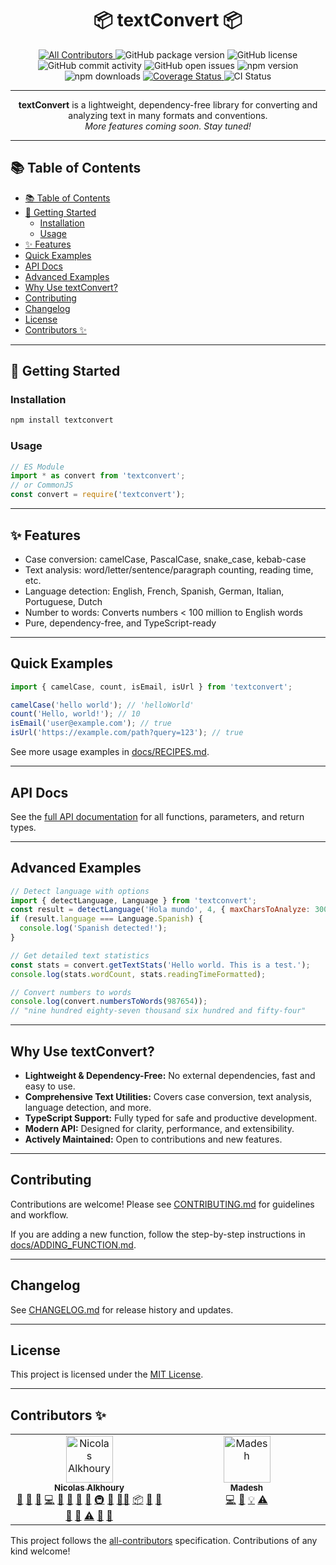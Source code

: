 <!-- markdownlint-disable MD033 -->

<h1 align="center">📦 textConvert 📦</h1>

<div align="center">
  <a href="#contributors-">
    <img src="https://img.shields.io/badge/all_contributors-1-orange.svg?style=flat-square" alt="All Contributors" />
  </a>
  <img src="https://img.shields.io/github/package-json/v/Monsieur-Nico/textConvert?style=flat-square" alt="GitHub package version" />
  <img src="https://img.shields.io/github/license/Monsieur-Nico/textConvert?style=flat-square" alt="GitHub license" />
  <img src="https://img.shields.io/github/commit-activity/m/Monsieur-Nico/textConvert?style=flat-square" alt="GitHub commit activity" />
  <img src="https://img.shields.io/github/issues-raw/Monsieur-Nico/textConvert?style=flat-square" alt="GitHub open issues" />
  <img src="https://img.shields.io/npm/v/textconvert?style=flat-square" alt="npm version" />
  <img src="https://img.shields.io/npm/dm/textconvert?style=flat-square" alt="npm downloads" />
  <a href="https://codecov.io/gh/Monsieur-Nico/textConvert" target="_blank">
    <img src="https://codecov.io/gh/Monsieur-Nico/textConvert/graph/badge.svg?token=yourtoken" alt="Coverage Status" />
  </a>
  <img src="https://github.com/Monsieur-Nico/textConvert/actions/workflows/ci.yml/badge.svg" alt="CI Status" />
</div>

---

<p align="center">
  <b>textConvert</b> is a lightweight, dependency-free library for converting and analyzing text in many formats and conventions.<br />
  <i>More features coming soon. Stay tuned!</i>
</p>

---

## 📚 Table of Contents

- [📚 Table of Contents](#-table-of-contents)
- [🚀 Getting Started](#-getting-started)
  - [Installation](#installation)
  - [Usage](#usage)
- [✨ Features](#-features)
- [Quick Examples](#quick-examples)
- [API Docs](#api-docs)
- [Advanced Examples](#advanced-examples)
- [Why Use textConvert?](#why-use-textconvert)
- [Contributing](#contributing)
- [Changelog](#changelog)
- [License](#license)
- [Contributors ✨](#contributors-)

---

## 🚀 Getting Started

### Installation

```sh
npm install textconvert
```

### Usage

```js
// ES Module
import * as convert from 'textconvert';
// or CommonJS
const convert = require('textconvert');
```

---

## ✨ Features

- Case conversion: camelCase, PascalCase, snake_case, kebab-case
- Text analysis: word/letter/sentence/paragraph counting, reading time, etc.
- Language detection: English, French, Spanish, German, Italian, Portuguese, Dutch
- Number to words: Converts numbers < 100 million to English words
- Pure, dependency-free, and TypeScript-ready

---

## Quick Examples

```js
import { camelCase, count, isEmail, isUrl } from 'textconvert';

camelCase('hello world'); // 'helloWorld'
count('Hello, world!'); // 10
isEmail('user@example.com'); // true
isUrl('https://example.com/path?query=123'); // true
```

See more usage examples in [docs/RECIPES.md](docs/RECIPES.md).

---

## API Docs

See the [full API documentation](docs/API.md) for all functions, parameters, and return types.

---

## Advanced Examples

```js
// Detect language with options
import { detectLanguage, Language } from 'textconvert';
const result = detectLanguage('Hola mundo', 4, { maxCharsToAnalyze: 300 });
if (result.language === Language.Spanish) {
  console.log('Spanish detected!');
}

// Get detailed text statistics
const stats = convert.getTextStats('Hello world. This is a test.');
console.log(stats.wordCount, stats.readingTimeFormatted);

// Convert numbers to words
console.log(convert.numbersToWords(987654));
// "nine hundred eighty-seven thousand six hundred and fifty-four"
```

---

## Why Use textConvert?

- **Lightweight & Dependency-Free:** No external dependencies, fast and easy to use.
- **Comprehensive Text Utilities:** Covers case conversion, text analysis, language detection, and more.
- **TypeScript Support:** Fully typed for safe and productive development.
- **Modern API:** Designed for clarity, performance, and extensibility.
- **Actively Maintained:** Open to contributions and new features.

---

## Contributing

Contributions are welcome! Please see [CONTRIBUTING.md](./CONTRIBUTING.md) for guidelines and workflow.

If you are adding a new function, follow the step-by-step instructions in [docs/ADDING_FUNCTION.md](docs/ADDING_FUNCTION.md).

---

## Changelog

See [CHANGELOG.md](./CHANGELOG.md) for release history and updates.

---

## License

This project is licensed under the [MIT License](./LICENSE).

---

## Contributors ✨

<!-- ALL-CONTRIBUTORS-LIST:START - Do not remove or modify this section -->
<!-- prettier-ignore-start -->
<!-- markdownlint-disable -->
<table>
  <tbody>
    <tr>
      <td align="center" valign="top" width="14.28%"><a href="https://nicoscripting.com/"><img src="https://avatars.githubusercontent.com/u/74289847?v=4?s=75" width="75px;" alt="Nicolas Alkhoury"/><br /><sub><b>Nicolas Alkhoury</b></sub></a><br /><a href="#question-Monsieur-Nico" title="Answering Questions">💬</a> <a href="https://github.com/Monsieur-Nico/textConvert/issues?q=author%3AMonsieur-Nico" title="Bug reports">🐛</a> <a href="#business-Monsieur-Nico" title="Business development">💼</a> <a href="https://github.com/Monsieur-Nico/textConvert/commits?author=Monsieur-Nico" title="Code">💻</a> <a href="#data-Monsieur-Nico" title="Data">🔣</a> <a href="#design-Monsieur-Nico" title="Design">🎨</a> <a href="https://github.com/Monsieur-Nico/textConvert/commits?author=Monsieur-Nico" title="Documentation">📖</a> <a href="#ideas-Monsieur-Nico" title="Ideas, Planning, & Feedback">🤔</a> <a href="#infra-Monsieur-Nico" title="Infrastructure (Hosting, Build-Tools, etc)">🚇</a> <a href="#maintenance-Monsieur-Nico" title="Maintenance">🚧</a> <a href="#mentoring-Monsieur-Nico" title="Mentoring">🧑‍🏫</a> <a href="#platform-Monsieur-Nico" title="Packaging/porting to new platform">📦</a> <a href="#plugin-Monsieur-Nico" title="Plugin/utility libraries">🔌</a> <a href="#projectManagement-Monsieur-Nico" title="Project Management">📆</a> <a href="#research-Monsieur-Nico" title="Research">🔬</a> <a href="https://github.com/Monsieur-Nico/textConvert/pulls?q=is%3Apr+reviewed-by%3AMonsieur-Nico" title="Reviewed Pull Requests">👀</a> <a href="https://github.com/Monsieur-Nico/textConvert/commits?author=Monsieur-Nico" title="Tests">⚠️</a> <a href="#tool-Monsieur-Nico" title="Tools">🔧</a> <a href="#userTesting-Monsieur-Nico" title="User Testing">📓</a></td>
      <td align="center" valign="top" width="14.28%"><a href="https://github.com/madesh02104"><img src="https://avatars.githubusercontent.com/u/173074134?v=4?s=75" width="75px;" alt="Madesh"/><br /><sub><b>Madesh</b></sub></a><br /><a href="https://github.com/Monsieur-Nico/textConvert/commits?author=madesh02104" title="Code">💻</a> <a href="https://github.com/Monsieur-Nico/textConvert/commits?author=madesh02104" title="Documentation">📖</a> <a href="#example-madesh02104" title="Examples">💡</a> <a href="https://github.com/Monsieur-Nico/textConvert/commits?author=madesh02104" title="Tests">⚠️</a></td>
    </tr>
  </tbody>
</table>

<!-- markdownlint-restore -->
<!-- prettier-ignore-end -->

<!-- ALL-CONTRIBUTORS-LIST:END -->

This project follows the [all-contributors](https://github.com/all-contributors/all-contributors) specification. Contributions of any kind welcome!
